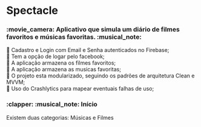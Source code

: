 # Spectacle

<h3>:movie_camera: Aplicativo que simula um diário de filmes favoritos e músicas favoritas. :musical_note:</h3>


:paperclip: Cadastro e Login com Email e Senha autenticados no Firebase;<br>
:paperclip: Tem a opção de logar pelo facebook;<br>
:paperclip: A aplicação armazena os filmes favoritos;<br>
:musical_note: A aplicação armazena as musicas favoritas;<br>
:paperclip: O projeto esta modularizado, seguindo os padrões de arquitetura Clean e MVVM;<br>
:paperclip: Uso do Crashlytics para mapear eventuais falhas de uso;<br>

<p><h3>:clapper: :musical_note: Início </h3>
Existem duas categorias: Músicas e Filmes<br>